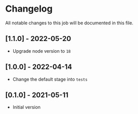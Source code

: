 # Changelog
All notable changes to this job will be documented in this file.

## [1.1.0] - 2022-05-20
* Upgrade node version to `18`

## [1.0.0] - 2022-04-14
* Change the default stage into `tests`

## [0.1.0] - 2021-05-11
* Initial version
